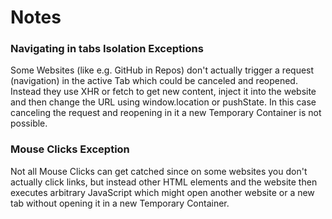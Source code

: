 # Notes

### Navigating in tabs Isolation Exceptions

Some Websites (like e.g. GitHub in Repos) don't actually trigger a request (navigation) in the active Tab which could be canceled and reopened. Instead they use XHR or fetch to get new content, inject it into the website and then change the URL using window.location or pushState. In this case canceling the request and reopening in it a new Temporary Container is not possible.


### Mouse Clicks Exception

Not all Mouse Clicks can get catched since on some websites you don't actually click links, but instead other HTML elements and the website then executes arbitrary JavaScript which might open another website or a new tab without opening it in a new Temporary Container.